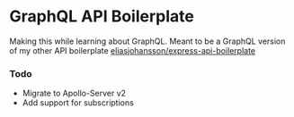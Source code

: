 # GraphQL API Boilerplate
Making this while learning about GraphQL. Meant to be a GraphQL version of my other API boilerplate  [eliasjohansson/express-api-boilerplate](https://github.com/eliasjohansson/express-api-boilerplate)

### Todo
- Migrate to Apollo-Server v2
- Add support for subscriptions
